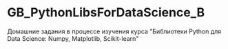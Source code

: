 # GB_PythonLibsForDataScience_B
Домашние задания в процессе изучения курса "Библиотеки Python для Data Science: Numpy, Matplotlib, Scikit-learn"
